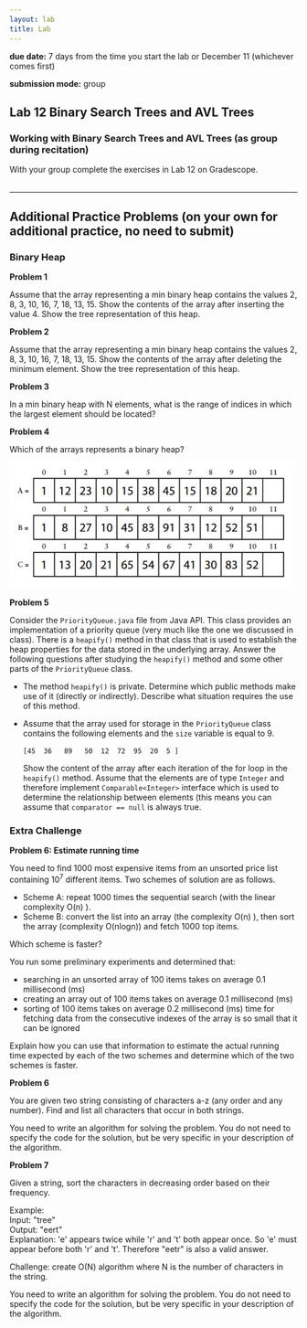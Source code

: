 ```yaml
---
layout: lab
title: Lab
---
```


<div class="lab-right" markdown="1">

__due date:__ 7 days from the time you start the lab or
December 11
(whichever comes first)

__submission mode:__ group

</div>

<main markdown="1" class="lab">

## Lab 12 Binary Search Trees and AVL Trees

### Working with Binary Search Trees and AVL Trees (as group during recitation)

With your group complete the exercises in Lab 12 on Gradescope.
<br/><br/>

-----

## Additional Practice Problems (on your own for additional practice, no need to submit)

### Binary Heap

__Problem 1__

Assume that the array representing a min binary heap contains the values 2, 8, 3, 10, 16, 7, 18, 13, 15. Show the contents of the array after inserting the value 4. Show the tree representation of this heap.

__Problem 2__

Assume that the array representing a min binary heap contains the values 2, 8, 3, 10, 16, 7, 18, 13, 15. Show the contents of the array after deleting the minimum element. Show the tree representation of this heap.

__Problem 3__

In a min binary heap with N elements, what is the range of indices in which the largest element should be located?

__Problem 4__

Which of the arrays represents a binary heap?

<img src="img/binary_heap.png" alt="binary heap ? " width="500px" />


__Problem 5__

Consider the `PriorityQueue.java` file from Java API. This class provides an implementation of a priority queue (very much like the one we discussed in class).
There is a `heapify()` method in that class that is used to establish the heap properties for the data stored in the underlying array.
Answer the following questions after studying the `heapify()` method and some other parts of the `PriorityQueue` class.

- The method  `heapify()` is private. Determine which public methods make use of it (directly or indirectly). Describe what situation requires the use of this method.

- Assume that the array used for storage in the `PriorityQueue` class contains the following elements and the `size` variable is equal to 9.

  ```
  [45  36   89   50  12  72  95  20  5 ]

  ```

  Show the content of the array after each iteration of the for loop in the  `heapify()`  method.
  Assume that the elements are of type `Integer` and therefore implement `Comparable<Integer>` interface which is used to determine the relationship between elements (this means you can assume that `comparator == null` is always true.


### Extra Challenge

__Problem 6: Estimate running time__

You need to find 1000 most expensive items from an unsorted price list containing $10^7$ different items. Two schemes of solution are as follows.
- Scheme A: repeat 1000 times the sequential search (with the linear complexity O(n) ).
- Scheme B: convert the list into an array (the complexity O(n) ), then sort the array (complexity O(nlogn)) and fetch 1000 top items.

Which scheme is faster?

You run some preliminary experiments  and determined that:
- searching in an unsorted array of 100 items takes on average 0.1 millisecond (ms)
- creating an array out of 100 items takes on average 0.1 millisecond (ms)
- sorting of 100 items takes on average 0.2 millisecond (ms)
time for fetching data from the consecutive indexes of the array is so small that it can be ignored

Explain how you can use that information to estimate the actual running time expected by each of the two schemes and determine which of the two schemes is faster.

__Problem 6__

You are given two string consisting of characters a-z (any order and any number). Find and list all characters that occur in both strings.

You need to write an algorithm for solving the problem. You do not need to specify the code for the solution, but be very specific in your description of the algorithm.

__Problem 7__

Given a string, sort the characters in decreasing order based on their frequency.

Example:
<br>Input:  "tree"
<br>Output: "eert"
<br>Explanation: 'e' appears twice while 'r' and 't' both appear once. So 'e' must appear before both 'r' and 't'. Therefore "eetr" is also a valid answer.

Challenge: create O(N) algorithm where N is the number of characters in the string.

You need to write an algorithm for solving the problem. You do not need to specify the code for the solution, but be very specific in your description of the algorithm.


</main>


<script src="https://cdnjs.cloudflare.com/ajax/libs/mathjax/2.7.5/MathJax.js?config=TeX-AMS_HTML&delayStartupUntil=configured" type="text/javascript"></script>
<script type="text/javascript">
  // var slideshow = remark.create();

  // Setup MathJax
  MathJax.Hub.Config({
      tex2jax: {
      skipTags: ['script', 'noscript', 'style', 'textarea', 'pre'],
        inlineMath: [ ['$','$'], ["\\(","\\)"] ],
        displayMath: [ ['$$','$$'], ["\\[","\\]"] ],
        processEscapes: true
      }
  });

  MathJax.Hub.Configured();
</script>
